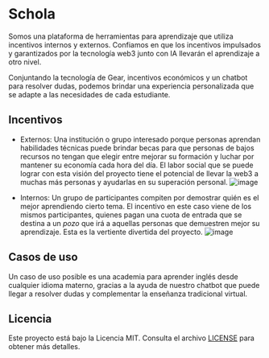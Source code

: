# Schola

Somos una plataforma de herramientas para aprendizaje que utiliza incentivos internos y externos. Confiamos en que los incentivos impulsados ​​y garantizados por la tecnología web3 junto con IA llevarán el aprendizaje a otro nivel.

Conjuntando la tecnología de Gear, incentivos económicos y un chatbot para resolver dudas, podemos brindar una experiencia personalizada que se adapte a las necesidades de cada estudiante.

## Incentivos
- Externos: Una institución o grupo interesado porque personas aprendan habilidades técnicas puede brindar becas para que personas de bajos recursos no tengan que elegir entre mejorar su formación y luchar por mantener su economía cada hora del día. El labor social que se puede lograr con esta visión del proyecto tiene el potencial de llevar la web3 a muchas más personas y ayudarlas en su superación personal.
![image](https://github.com/Arikabz/5MayHack/assets/81389205/4dbd0e32-f064-415c-8965-0ccd479eaeb9)

- Internos: Un grupo de participantes compiten por demostrar quién es el mejor aprendiendo cierto tema. El incentivo en este caso viene de los mismos participantes, quienes pagan una cuota de entrada que se destina a un *pozo* que irá a aquellas personas que demuestren mejor su aprendizaje. Esta es la vertiente divertida del proyecto.
![image](https://github.com/Arikabz/5MayHack/assets/81389205/e2853665-44a1-406a-8edb-9371600f009f)

## Casos de uso
Un caso de uso posible es una academia para aprender inglés desde cualquier idioma materno, gracias a la ayuda de nuestro chatbot que puede llegar a resolver dudas y complementar la enseñanza tradicional virtual.



## Licencia

Este proyecto está bajo la Licencia MIT. Consulta el archivo [LICENSE](./LICENSE) para obtener más detalles.
